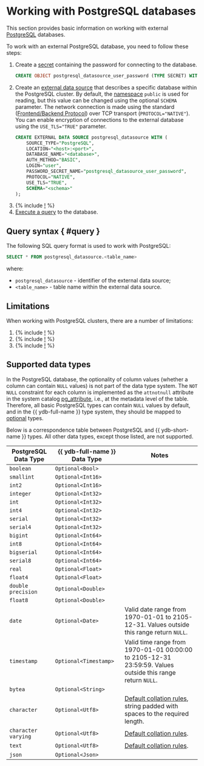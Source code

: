 # Working with PostgreSQL databases

This section provides basic information on working with external [PostgreSQL](http://postgresql.org) databases.

To work with an external PostgreSQL database, you need to follow these steps:
1. Create a [secret](../datamodel/secrets.md) containing the password for connecting to the database.
    ```sql
    CREATE OBJECT postgresql_datasource_user_password (TYPE SECRET) WITH (value = "<password>");
    ```
1. Create an [external data source](../datamodel/external_data_source.md) that describes a specific database within the PostgreSQL cluster. By default, the [namespace](https://www.postgresql.org/docs/current/catalog-pg-namespace.html) `public` is used for reading, but this value can be changed using the optional `SCHEMA` parameter. The network connection is made using the standard ([Frontend/Backend Protocol](https://www.postgresql.org/docs/current/protocol.html)) over TCP transport (`PROTOCOL="NATIVE"`). You can enable encryption of connections to the external database using the `USE_TLS="TRUE"` parameter.
    ```sql
    CREATE EXTERNAL DATA SOURCE postgresql_datasource WITH (
        SOURCE_TYPE="PostgreSQL",
        LOCATION="<host>:<port>",
        DATABASE_NAME="<database>",
        AUTH_METHOD="BASIC",
        LOGIN="user",
        PASSWORD_SECRET_NAME="postgresql_datasource_user_password",
        PROTOCOL="NATIVE",
        USE_TLS="TRUE",
        SCHEMA="<schema>"
    );
    ```
1. {% include [!](_includes/connector_deployment.md) %}
1. [Execute a query](#query) to the database.

## Query syntax { #query }
The following SQL query format is used to work with PostgreSQL:

```sql
SELECT * FROM postgresql_datasource.<table_name>
```

where:
- `postgresql_datasource` - identifier of the external data source;
- `<table_name>` - table name within the external data source.

## Limitations

When working with PostgreSQL clusters, there are a number of limitations:

1. {% include [!](_includes/supported_requests.md) %}
1. {% include [!](_includes/datetime_limits.md) %}
1. {% include [!](_includes/predicate_pushdown.md) %}

## Supported data types

In the PostgreSQL database, the optionality of column values (whether a column can contain `NULL` values) is not part of the data type system. The `NOT NULL` constraint for each column is implemented as the `attnotnull` attribute in the system catalog [pg_attribute](https://www.postgresql.org/docs/current/catalog-pg-attribute.html), i.e., at the metadata level of the table. Therefore, all basic PostgreSQL types can contain `NULL` values by default, and in the {{ ydb-full-name }} type system, they should be mapped to [optional](../../yql/reference/types/optional.md) types.

Below is a correspondence table between PostgreSQL and {{ ydb-short-name }} types. All other data types, except those listed, are not supported.

| PostgreSQL Data Type | {{ ydb-full-name }} Data Type | Notes |
|---|----|------|
| `boolean` | `Optional<Bool>` ||
| `smallint` | `Optional<Int16>` ||
| `int2` | `Optional<Int16>` ||
| `integer` | `Optional<Int32>` ||
| `int` | `Optional<Int32>` ||
| `int4` | `Optional<Int32>` ||
| `serial` | `Optional<Int32>` ||
| `serial4` | `Optional<Int32>` ||
| `bigint` | `Optional<Int64>` ||
| `int8` | `Optional<Int64>` ||
| `bigserial` | `Optional<Int64>` ||
| `serial8` | `Optional<Int64>` ||
| `real` | `Optional<Float>` ||
| `float4` | `Optional<Float>` ||
| `double precision` | `Optional<Double>` ||
| `float8` | `Optional<Double>` ||
| `date` | `Optional<Date>` | Valid date range from 1970-01-01 to 2105-12-31. Values outside this range return `NULL`. |
| `timestamp` | `Optional<Timestamp>` | Valid time range from 1970-01-01 00:00:00 to 2105-12-31 23:59:59. Values outside this range return `NULL`. |
| `bytea` | `Optional<String>` ||
| `character` | `Optional<Utf8>` | [Default collation rules](https://www.postgresql.org/docs/current/collation.html), string padded with spaces to the required length. |
| `character varying` | `Optional<Utf8>` | [Default collation rules](https://www.postgresql.org/docs/current/collation.html). |
| `text` | `Optional<Utf8>` | [Default collation rules](https://www.postgresql.org/docs/current/collation.html). |
|`json`|`Optional<Json>`||
